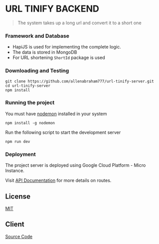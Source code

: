 # URL TINIFY BACKEND

> The system takes up a long url and convert it to a short one

### Framework and Database
- HapiJS is used for implementing the complete logic.
- The data is stored in MongoDB
- For URL shortening ```ShortId``` package is used

### Downloading and Testing

```
git clone https://github.com/allenabraham777/url-tinify-server.git
cd url-tinify-server
npm install
```
### Running the project

You must have [nodemon](https://www.npmjs.com/package/nodemon) installed in your system
```
npm install -g nodemon
```
Run the following script to start the development server
```
npm run dev
```

### Deployment

The project server is deployed using Google Cloud Platform - Micro Instance.

Visit [API Documentation](https://cutcut.cf/documentation) for more details on routes.

## License
[MIT](https://choosealicense.com/licenses/mit/)

## Client
[Source Code](https://github.com/allenabraham777/url-tinify-client)
